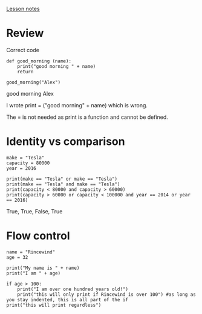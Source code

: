 [Lesson notes](https://learningcentral.cf.ac.uk/bbcswebdav/pid-4458206-dt-content-rid-7878557_2/courses/1718-CM6114/3_Conditionals_Flow_Control_InClass.pdf)

# Review
Correct code
```
def good_morning (name):
    print("good morning " + name)
    return
    
good_morning("Alex")
```
good morning Alex

I wrote print = ("good morning" + name) which is wrong. 

The = is not needed as print is a function and cannot be defined.

# Identity vs comparison

```
make = "Tesla"
capacity = 80000
year = 2016

print(make == "Tesla" or make == "Tesla")
print(make == "Tesla" and make == "Tesla")
print(capacity < 80000 and capacity > 60000)
print(capacity > 60000 or capacity < 100000 and year == 2014 or year == 2016)
```
True, True, False, True

# Flow control

```
name = "Rincewind"
age = 32

print("My name is " + name)
print("I am " + age)

if age > 100:
    print("I am over one hundred years old!")
    print("this will only print if Rincewind is over 100") #as long as you stay indented, this is all part of the if
print("this will print regardless")
```
